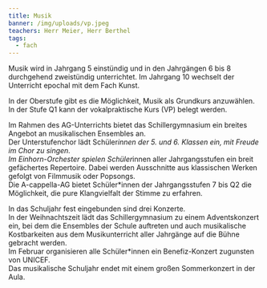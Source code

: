 ```yaml
---
title: Musik
banner: /img/uploads/vp.jpeg
teachers: Herr Meier, Herr Berthel
tags:
  - fach
---
```

Musik wird in Jahrgang 5 einstündig und in den Jahrgängen 6 bis 8 durchgehend zweistündig unterrichtet. Im Jahrgang 10 wechselt der Unterricht epochal mit dem Fach Kunst. 

In der Oberstufe gibt es die Möglichkeit, Musik als Grundkurs anzuwählen. In der Stufe Q1 kann der vokalpraktische Kurs (VP) belegt werden. 

Im Rahmen des AG-Unterrichts bietet das Schillergymnasium ein breites Angebot an musikalischen Ensembles an. \
Der Unterstufenchor lädt Schüler*innen der 5. und 6. Klassen ein, mit Freude im Chor zu singen. \
Im Einhorn-Orchester spielen Schüler*innen aller Jahrgangsstufen ein breit gefächertes Repertoire. Dabei werden Ausschnitte aus klassischen Werken gefolgt von Filmmusik oder Popsongs. \
Die A-cappella-AG bietet Schüler*innen der Jahrgangsstufen 7 bis Q2 die Möglichkeit, die pure Klangvielfalt der Stimme zu erfahren. 

In das Schuljahr fest eingebunden sind drei Konzerte. \
In der Weihnachtszeit lädt das Schillergymnasium zu einem Adventskonzert ein, bei dem die Ensembles der Schule auftreten und auch musikalische Kostbarkeiten aus dem Musikunterricht aller Jahrgänge auf die Bühne gebracht werden.  \
Im Februar organisieren alle Schüler*innen ein Benefiz-Konzert zugunsten von UNICEF. \
Das musikalische Schuljahr endet mit einem großen Sommerkonzert in der Aula.